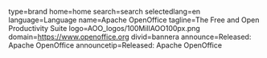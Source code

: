 type=brand
home=home
search=search
selectedlang=en
language=Language
name=Apache OpenOffice
tagline=The Free and Open Productivity Suite
logo=AOO_logos/100MillAOO100px.png
domain=https://www.openoffice.org
divid=bannera
announce=Released: Apache OpenOffice
announcetip=Released: Apache OpenOffice
~~~~~~
